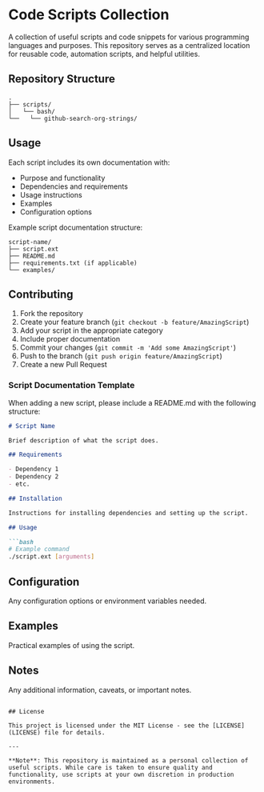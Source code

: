 # Code Scripts Collection

A collection of useful scripts and code snippets for various programming languages and purposes. This repository serves as a centralized location for reusable code, automation scripts, and helpful utilities.

## Repository Structure

```
.
├── scripts/
│   └── bash/
└──   └── github-search-org-strings/
```

## Usage

Each script includes its own documentation with:
- Purpose and functionality
- Dependencies and requirements
- Usage instructions
- Examples
- Configuration options

Example script documentation structure:
```
script-name/
├── script.ext
├── README.md
├── requirements.txt (if applicable)
└── examples/
```

## Contributing

1. Fork the repository
2. Create your feature branch (`git checkout -b feature/AmazingScript`)
3. Add your script in the appropriate category
4. Include proper documentation
5. Commit your changes (`git commit -m 'Add some AmazingScript'`)
6. Push to the branch (`git push origin feature/AmazingScript`)
7. Create a new Pull Request

### Script Documentation Template

When adding a new script, please include a README.md with the following structure:

```markdown
# Script Name

Brief description of what the script does.

## Requirements

- Dependency 1
- Dependency 2
- etc.

## Installation

Instructions for installing dependencies and setting up the script.

## Usage

```bash
# Example command
./script.ext [arguments]
```

## Configuration

Any configuration options or environment variables needed.

## Examples

Practical examples of using the script.

## Notes

Any additional information, caveats, or important notes.
```

## License

This project is licensed under the MIT License - see the [LICENSE](LICENSE) file for details.

---

**Note**: This repository is maintained as a personal collection of useful scripts. While care is taken to ensure quality and functionality, use scripts at your own discretion in production environments.